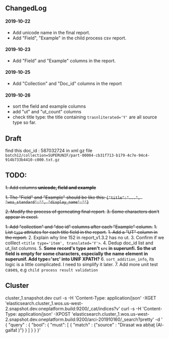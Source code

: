 ## ChangedLog
#### 2019-10-22
* Add unicode name in the final report.
* Add "Field", "Example" in the  child process csv report.

#### 2019-10-23
* Add "Field" and "Example" columns in the report.

#### 2019-10-25
* Add "Collection" and "Doc_id" columns in the report

#### 2019-10-26
* sort the field and example columns
* add "ut" and "ut_count" columns
* check title type: the title containing `trasnliterated='Y'` are all source type so far.

## Draft
find this doc_id : 587032724 in xml gz file 
`batch12/collection=SUPERUNIF/part-00004-cb31f713-b179-4c7e-94c4-914b733b4410-c000.txt.gz`

## TODO:
~~1. Add columns **unicode, field and example**~~

~~1. The "Field" and "Example" should be like this: `{"title":"...", "wos_standard":"", "display_name":""}`~~

~~2. Modify the process of gerneating final report.~~
~~3. Some characters don't appear in excel.~~

~~1. Add "collection" and "doc id" columns after each "Example" column.~~
~~1. List `type` attriutes for each title field in the report.~~
~~1. Add a "UT" column in the report.~~ 
2. Explain why line 152 in report_v1.3.2 has  no ut.
3. Confirm if we colllect `<title type='item', translated='Y'>`.
4. Dedup doc_id list and ut_list columns.
5. **Some record's type aren't `src` in superunfi. So the ut field is empty for some characters, especially the name element in superunif. Add type='src' into UNIF XPATH?**
6. `sort_addition_info`, its logic is a little complicated. I need to simplify it later.
7. Add more unit test cases, e.g `child process result validation`

## Cluster
cluster_1.snapshot.dev
curl -s -H 'Content-Type: application/json' -XGET 'elasticsearch.cluster_1.wos.us-west-2.snapshot.dev.oneplatform.build:9200/_cat/indices?v'
curl -s -H 'Content-Type: application/json' -XPOST 'elasticsearch.cluster_1.wos.us-west-2.snapshot.dev.oneplatform.build:9200/arci-201910160/_search?pretty' -d '
{
  "query" : {
     "bool": {
        "must": [
           { "match" : {"source" : "Dirasat wa abḥaṯ (Al-galfaẗ )"} }
        ]
     }
  }
}'